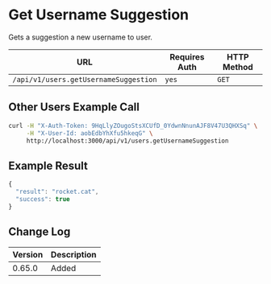 # Get Username Suggestion

Gets a suggestion a new username to user.

| URL                                   | Requires Auth | HTTP Method |
| ------------------------------------- | ------------- | ----------- |
| `/api/v1/users.getUsernameSuggestion` | `yes`         | `GET`       |

## Other Users Example Call

```bash
curl -H "X-Auth-Token: 9HqLlyZOugoStsXCUfD_0YdwnNnunAJF8V47U3QHXSq" \
     -H "X-User-Id: aobEdbYhXfu5hkeqG" \
     http://localhost:3000/api/v1/users.getUsernameSuggestion
```

## Example Result

```javascript
{
  "result": "rocket.cat",
  "success": true
}
```

## Change Log

| Version | Description |
| ------- | ----------- |
| 0.65.0  | Added       |
